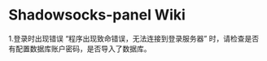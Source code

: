 Shadowsocks-panel Wiki
======================

1.登录时出现错误 “程序出现致命错误，无法连接到登录服务器” 时，请检查是否有配置数据库账户密码，是否导入了数据库。